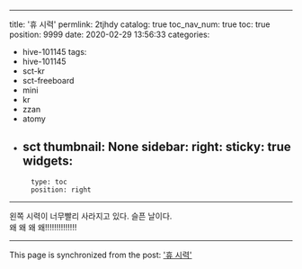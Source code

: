 
---
title: '휴 시력'
permlink: 2tjhdy
catalog: true
toc_nav_num: true
toc: true
position: 9999
date: 2020-02-29 13:56:33
categories:
- hive-101145
tags:
- hive-101145
- sct-kr
- sct-freeboard
- mini
- kr
- zzan
- atomy
- sct
thumbnail: None
sidebar:
    right:
        sticky: true
widgets:
    -
        type: toc
        position: right
---


왼쪽 시력이 너무빨리 사라지고 있다. 
슬픈 날이다.  
왜 왜 왜 왜!!!!!!!!!!!!!!

- - -

This page is synchronized from the post: ['휴 시력'](https://steemit.com/@kingbit/2tjhdy)
